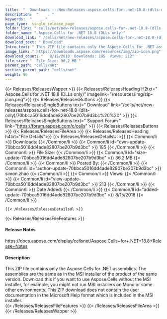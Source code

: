 ```yaml
---
title:  "  Downloads ---New-Releases-aspose.cells-for-.net-18.8-(dlls-only) . " 
description:  "    . " 
keywords:  "    . " 
page_type:  single_release_page
folder_link: " cells/net/new-releases/aspose.cells-for-.net-18.8-(dlls-only)/"
folder_name: " Aspose.Cells for .NET 18.8 (DLLs only)"
download_link: " /cells/net/new-releases/aspose.cells-for-.net-18.8-(dlls-only)/70bbca5016dd4ade82807be207b9d3bc"
download_text: " Download"
Intro_text: " This ZIP file contains only the Aspose.Cells for .NET assemblies. The assemblies..."
image_link: " https://downloads.aspose.com/resources/img/zip-icon.png"
download_count: "   8/15/2018  Downloads: 195  Views: 212"
file_size: "  File Size: 36.2 MB "
parent_path: "cells/net"
section_parent_path: "cells/net"
weight: 96 
---
```


{{< Releases/ReleasesWapper >}}
  {{< Releases/ReleasesHeading H2txt=" Aspose.Cells for .NET 18.8 (DLLs only)" imagelink="/resources/img/zip-icon.png">}}
  {{< Releases/ReleasesButtons >}}
    {{< Releases/ReleasesSingleButtons text=" Download" link="/cells/net/new-releases/aspose.cells-for-.net-18.8-(dlls-only)/70bbca5016dd4ade82807be207b9d3bc%20%20" >}}
    {{< Releases/ReleasesSingleButtons text=" Support Forum " link="https://forum.aspose.com/c/cells" >}}
  {{< Releases/ReleasesButtons >}}
  {{< Releases/ReleasesFileArea >}}
    {{< Releases/ReleasesHeading h4txt="File Details">}}
    {{< Releases/ReleasesDetailsUl >}}
            {{< Common/li  >}} Downloads: {{< /Common/li >}} 
      {{< Common/li id="dwn-update-70bbca5016dd4ade82807be207b9d3bc" >}} 195 {{< /Common/li >}} 
      {{< Common/li  >}} File Size: {{< /Common/li >}} 
      {{< Common/li id="size-update-70bbca5016dd4ade82807be207b9d3bc" >}} 36.2 MB {{< /Common/li >}} 
      {{< Common/li  >}} Posted By: {{< /Common/li >}} 
      {{< Common/li id="author-update-70bbca5016dd4ade82807be207b9d3bc" >}} simon.zhao {{< /Common/li >}} 
      {{< Common/li  >}} Views: {{< /Common/li >}} 
      {{< Common/li id="view-update-70bbca5016dd4ade82807be207b9d3bc" >}} 213 {{< /Common/li >}} 
      {{< Common/li  >}} Date Added: {{< /Common/li >}} 
      {{< Common/li id="added-update-70bbca5016dd4ade82807be207b9d3bc" >}} 8/15/2018 {{< /Common/li >}} 

    {{< /Releases/ReleasesDetailsUl >}}

  {{< Releases/ReleasesFileFeatures >}}
      <h4>Release Notes</h4><div><a href="https://docs.aspose.com/display/cellsnet/Aspose.Cells+for+.NET+18.8+Release+Notes">https://docs.aspose.com/display/cellsnet/Aspose.Cells+for+.NET+18.8+Release+Notes</a></div><h4>Description</h4><div class="HTMLDescription">This ZIP file contains only the Aspose.Cells for .NET assemblies. The assemblies are the same as in the MSI installer of the product of the same version. Download this if you want to use Aspose.Cells without the MSI installer, for example, you might not run MSI installers on Mono or some other environments. This ZIP download does not contain the user documentation in the Microsoft Help format which is included in the MSI installer.</div>
  {{< /Releases/ReleasesFileFeatures >}}
 {{< /Releases/ReleasesFileArea >}}
{{< /Releases/ReleasesWapper >}}


